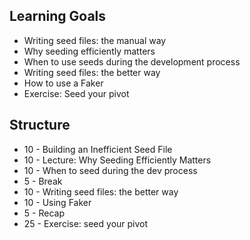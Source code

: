## Learning Goals

* Writing seed files: the manual way
* Why seeding efficiently matters
* When to use seeds during the development process
* Writing seed files: the better way
* How to use a Faker
* Exercise: Seed your pivot


## Structure

* 10 - Building an Inefficient Seed File
* 10 - Lecture: Why Seeding Efficiently Matters
* 10 - When to seed during the dev process
* 5 - Break
* 10 - Writing seed files: the better way
* 10 - Using Faker
* 5 - Recap
* 25 - Exercise: seed your pivot